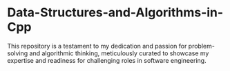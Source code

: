# Data-Structures-and-Algorithms-in-Cpp
This repository is a testament to my dedication and passion for problem-solving and algorithmic thinking, meticulously curated to showcase my expertise and readiness for challenging roles in software engineering.

